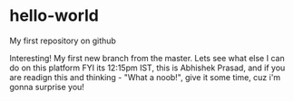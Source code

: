 # hello-world

My first repository on github

Interesting! My first new branch from the master. 
Lets see what else I can do on this platform
FYI its 12:15pm IST, this is Abhishek Prasad, and if you are readign this and thinking - "What a noob!", give it some time, 
cuz i'm gonna surprise you!

